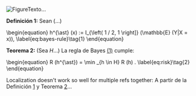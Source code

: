 ![**Figure**<span id="fig-figure"></span>Texto…]()

**Definición 1:** <span id="def-bayes-rule"></span>Sean (…)

<span id="eq-bayes-rule"></span>
\begin{equation}
  h^{\ast} (x) := I\_{\left( 1 / 2, 1 \right]} (\mathbb{E} (Y|X = x)),
  \label{eq:bayes-rule}\tag{1}
\end{equation}

**Teorema 2:** <span id="thm-one"></span>(Sea $H$…) La regla de Bayes 
[(1)](#eq-bayes-rule) cumple:

<span id="eq-risk"></span>
\begin{equation}
  R (h^{\ast}) = \min \_{h \in H} R (h) . \label{eq:risk}\tag{2}
\end{equation}

Localization doesn't work so well for multiple refs together: A partir de la 
Definición&nbsp;[1](#def-bayes-rule) y&nbsp;Teorema&nbsp;[2](#thm-one)…